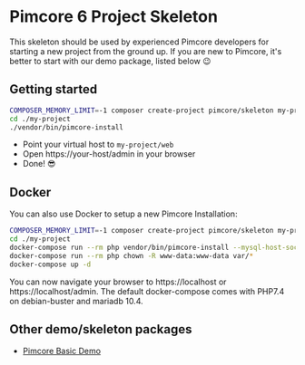 # Pimcore 6 Project Skeleton 

This skeleton should be used by experienced Pimcore developers for starting a new project from the ground up. 
If you are new to Pimcore, it's better to start with our demo package, listed below 😉

## Getting started 
```bash
COMPOSER_MEMORY_LIMIT=-1 composer create-project pimcore/skeleton my-project
cd ./my-project
./vendor/bin/pimcore-install
```

- Point your virtual host to `my-project/web` 
- Open https://your-host/admin in your browser
- Done! 😎

## Docker

You can also use Docker to setup a new Pimcore Installation:

```bash
COMPOSER_MEMORY_LIMIT=-1 composer create-project pimcore/skeleton my-project
cd ./my-project
docker-compose run --rm php vendor/bin/pimcore-install --mysql-host-socket=db
docker-compose run --rm php chown -R www-data:www-data var/*
docker-compose up -d
```
You can now navigate your browser to https://localhost or https://localhost/admin.
The default docker-compose comes with PHP7.4 on debian-buster and mariadb 10.4.

## Other demo/skeleton packages
- [Pimcore Basic Demo](https://github.com/pimcore/demo)
